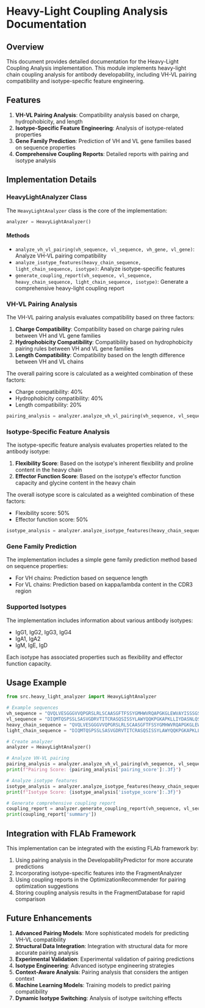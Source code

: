 # Heavy-Light Coupling Analysis Documentation

## Overview

This document provides detailed documentation for the Heavy-Light Coupling Analysis implementation. This module implements heavy-light chain coupling analysis for antibody developability, including VH-VL pairing compatibility and isotype-specific feature engineering.

## Features

1. **VH-VL Pairing Analysis**: Compatibility analysis based on charge, hydrophobicity, and length
2. **Isotype-Specific Feature Engineering**: Analysis of isotype-related properties
3. **Gene Family Prediction**: Prediction of VH and VL gene families based on sequence properties
4. **Comprehensive Coupling Reports**: Detailed reports with pairing and isotype analysis

## Implementation Details

### HeavyLightAnalyzer Class

The `HeavyLightAnalyzer` class is the core of the implementation:

```python
analyzer = HeavyLightAnalyzer()
```

#### Methods

- `analyze_vh_vl_pairing(vh_sequence, vl_sequence, vh_gene, vl_gene)`: Analyze VH-VL pairing compatibility
- `analyze_isotype_features(heavy_chain_sequence, light_chain_sequence, isotype)`: Analyze isotype-specific features
- `generate_coupling_report(vh_sequence, vl_sequence, heavy_chain_sequence, light_chain_sequence, isotype)`: Generate a comprehensive heavy-light coupling report

### VH-VL Pairing Analysis

The VH-VL pairing analysis evaluates compatibility based on three factors:

1. **Charge Compatibility**: Compatibility based on charge pairing rules between VH and VL gene families
2. **Hydrophobicity Compatibility**: Compatibility based on hydrophobicity pairing rules between VH and VL gene families
3. **Length Compatibility**: Compatibility based on the length difference between VH and VL chains

The overall pairing score is calculated as a weighted combination of these factors:
- Charge compatibility: 40%
- Hydrophobicity compatibility: 40%
- Length compatibility: 20%

```python
pairing_analysis = analyzer.analyze_vh_vl_pairing(vh_sequence, vl_sequence)
```

### Isotype-Specific Feature Analysis

The isotype-specific feature analysis evaluates properties related to the antibody isotype:

1. **Flexibility Score**: Based on the isotype's inherent flexibility and proline content in the heavy chain
2. **Effector Function Score**: Based on the isotype's effector function capacity and glycine content in the heavy chain

The overall isotype score is calculated as a weighted combination of these factors:
- Flexibility score: 50%
- Effector function score: 50%

```python
isotype_analysis = analyzer.analyze_isotype_features(heavy_chain_sequence, light_chain_sequence, 'IgG1')
```

### Gene Family Prediction

The implementation includes a simple gene family prediction method based on sequence properties:

- For VH chains: Prediction based on sequence length
- For VL chains: Prediction based on kappa/lambda content in the CDR3 region

### Supported Isotypes

The implementation includes information about various antibody isotypes:

- IgG1, IgG2, IgG3, IgG4
- IgA1, IgA2
- IgM, IgE, IgD

Each isotype has associated properties such as flexibility and effector function capacity.

## Usage Example

```python
from src.heavy_light_analyzer import HeavyLightAnalyzer

# Example sequences
vh_sequence = "QVQLVESGGGVVQPGRSLRLSCAASGFTFSSYGMHWVRQAPGKGLEWVAYISSSGSTYYADSVKGRFTISRDNSKNTLYLQMNSLRAEDTAVYYCARYYDYYAMDYWGQGTLVTVSS"
vl_sequence = "DIQMTQSPSSLSASVGDRVTITCRASQSISSYLAWYQQKPGKAPKLLIYDASNLQSGVPSRFSGSGSGTDFTLTISSLQPEDFATYYCQQSNHWPTFGQGTKVEIKRTVAAPSVFIFPPSDEQLKSGTASVVCLLNNFYPREAKVQWKVDNALQSGNSQESVTEQDSKDSTYSLSSTLTLSKADYEKHKVYACEVTHQGLSSPVTKSFNRGEC"
heavy_chain_sequence = "QVQLVESGGGVVQPGRSLRLSCAASGFTFSSYGMHWVRQAPGKGLEWVAYISSSGSTYYADSVKGRFTISRDNSKNTLYLQMNSLRAEDTAVYYCARYYDYYAMDYWGQGTLVTVSSASTKGPSVFPLAPSSKSTSGGTAALGCLVKDYFPEPVTVSWNSGALTSGVHTFPAVLQSSGLYSLSSVVTVPSSSLGTQTYICNVNHKPSNTKVDKKVEPKSCDKTHTCPPCPAPELLGGPSVFLFPPKPKDTLMISRTPEVTCVVVDVSHEDPEVKFNWYVDGVEVHNAKTKPREEQYNSTYRVVSVLTVLHQDWLNGKEYKCKVSNKALPAPIEKTISKAKGQPREPQVYTLPPSREEMTKNQVSLTCLVKGFYPSDIAVEWESNGQPENNYKTTPPVLDSDGSFFLYSKLTVDKSRWQQGNVFSCSVMHEALHNHYTQKSLSLSPGK"
light_chain_sequence = "DIQMTQSPSSLSASVGDRVTITCRASQSISSYLAWYQQKPGKAPKLLIYDASNLQSGVPSRFSGSGSGTDFTLTISSLQPEDFATYYCQQSNHWPTFGQGTKVEIKRTVAAPSVFIFPPSDEQLKSGTASVVCLLNNFYPREAKVQWKVDNALQSGNSQESVTEQDSKDSTYSLSSTLTLSKADYEKHKVYACEVTHQGLSSPVTKSFNRGEC"

# Create analyzer
analyzer = HeavyLightAnalyzer()

# Analyze VH-VL pairing
pairing_analysis = analyzer.analyze_vh_vl_pairing(vh_sequence, vl_sequence)
print(f"Pairing Score: {pairing_analysis['pairing_score']:.3f}")

# Analyze isotype features
isotype_analysis = analyzer.analyze_isotype_features(heavy_chain_sequence, light_chain_sequence, 'IgG1')
print(f"Isotype Score: {isotype_analysis['isotype_score']:.3f}")

# Generate comprehensive coupling report
coupling_report = analyzer.generate_coupling_report(vh_sequence, vl_sequence, heavy_chain_sequence, light_chain_sequence, 'IgG1')
print(coupling_report['summary'])
```

## Integration with FLAb Framework

This implementation can be integrated with the existing FLAb framework by:

1. Using pairing analysis in the DevelopabilityPredictor for more accurate predictions
2. Incorporating isotype-specific features into the FragmentAnalyzer
3. Using coupling reports in the OptimizationRecommender for pairing optimization suggestions
4. Storing coupling analysis results in the FragmentDatabase for rapid comparison

## Future Enhancements

1. **Advanced Pairing Models**: More sophisticated models for predicting VH-VL compatibility
2. **Structural Data Integration**: Integration with structural data for more accurate pairing analysis
3. **Experimental Validation**: Experimental validation of pairing predictions
4. **Isotype Engineering**: Advanced isotype engineering strategies
5. **Context-Aware Analysis**: Pairing analysis that considers the antigen context
6. **Machine Learning Models**: Training models to predict pairing compatibility
7. **Dynamic Isotype Switching**: Analysis of isotype switching effects
